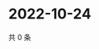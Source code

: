 # 2022-10-24

共 0 条

<!-- BEGIN WEIBO -->
<!-- 最后更新时间 Mon Oct 24 2022 20:41:37 GMT+0800 (China Standard Time) -->

<!-- END WEIBO -->
